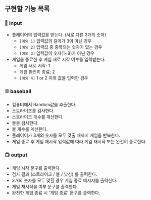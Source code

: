 ## 구현할 기능 목록
### 🚀 input
* 플레이어의 입력값을 받는다. (서로 다른 3개의 숫자)
  * `[예외 1]` 입력값의 길이가 3이 아닌 경우
  * `[예외 2]` 입력값 중 중복되는 숫자가 있는 경우
  * `[예외 3]` 입력값이 숫자(1~9)가 아닌 경우
* 게임을 종료한 후 게임 새로 시작 여부를 입력받는다.
  * 게임 새로 시작: 1
  * 게임 완전히 종료: 2
  * `[예외 4]` 1 or 2 이외 값을 입력한 경우

### ⚾ baseball
* 컴퓨터에서 Random값을 추출한다.
* 스트라이크를 검사한다.
* 스트라이크 개수를 계산한다.
* 볼을 검사한다.
* 볼 개수를 계산한다.
* 플레이어가 3개의 숫자를 모두 맞출 때까지 게임을 반복한다.
* 게임 종료 후 게임 재시작 입력값에 따라 게임 재시작 또는 완전히 종료한다.

### 📺 output
* 게임 시작 문구를 출력한다.
* 검사 결과 (스트라이크 / 볼 / 낫싱) 를 출력한다.
* 3개의 숫자를 모두 맞힐 경우 게임 종료 메시지를 출력한다.
* 게임 재시작을 여부 문구를 출력한다.
* 완전한 게임 종료 시 '게임 종료' 문구를 출력한다.
